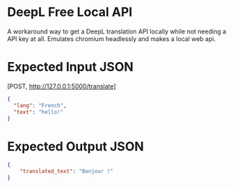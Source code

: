 # DeepL Free Local API
A workaround way to get a DeepL translation API locally while not needing a API key at all. Emulates chromium headlessly and makes a local web api.

# Expected Input JSON
[POST, http://127.0.0.1:5000/translate]
```json
{
  "lang": "French",
  "text": "hello!"
}
```

# Expected Output JSON
```json
{
    "translated_text": "Bonjour !"
}
```
